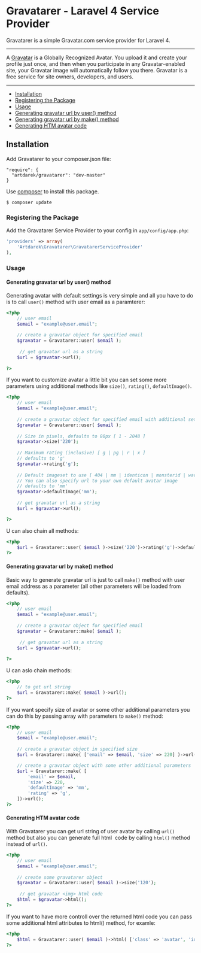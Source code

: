 # Gravatarer - Laravel 4 Service Provider
Gravatarer is a simple Gravatar.com service provider for Laravel 4. 

---

A [Gravatar](http://gravatar.com/) is a Globally Recognized Avatar. You upload it and create 
your profile just once, and then when you participate in any Gravatar-enabled site, your 
Gravatar image will automatically follow you there. Gravatar is a free service for site 
owners, developers, and users.

---

- [Installation](#installation)
- [Registering the Package](#registering-the-package)
- [Usage](#usage)
- [Generating gravatar url by user() method](#generating-gravatar-url-by-user-method)
- [Generating gravatar url by make() method](#generating-gravatar-url-by-make-method)
- [Generating HTM avatar code](#generating-htm-avatar-code)

## Installation

Add Gravatarer to your composer.json file:

```
"require": {
  "artdarek/gravatarer": "dev-master"
}
```

Use [composer](http://getcomposer.org) to install this package.

```
$ composer update
```

### Registering the Package

Add the Gravatarer Service Provider to your config in ``app/config/app.php``:

```php
'providers' => array(
	'Artdarek\Gravatarer\GravatarerServiceProvider'
),
```

### Usage


#### Generating gravatar url by user() method

Generating avatar with default settings is very simple and all you have to do is to call 
``user()`` method with user email as a paramterer:

```php
<?php
	// user email
	$email = "example@user.email";
	
	// create a gravatar object for specified email
 	$gravatar = Gravatarer::user( $email );
	 
	 // get gravatar url as a string
	$url = $gravatar->url();
	
?>
```

If you want to customize avatar a little bit you can set some more parameters using additional methods 
like ``size()``, ``rating()``, ``defaultImage()``. 

```php
<?php
	// user email
	$email = "example@user.email";
	
	// create a gravatar object for specified email with additional settings
 	$gravatar = Gravatarer::user( $email );
 	
 	// Size in pixels, defaults to 80px [ 1 - 2048 ]
	$gravatar->size('220'); 
	
	// Maximum rating (inclusive) [ g | pg | r | x ]	
	// defaults to 'g'
	$gravatar->rating('g');
	
	// Default imageset to use [ 404 | mm | identicon | monsterid | wavatar ]
	// You can also specify url to your own default avatar image
	// defaults to 'mm'
	$gravatar->defaultImage('mm');
	
	// get gravatar url as a string
	$url = $gravatar->url();

?>
```

U can also chain all methods:

```php
<?php
 	$url = Gravatarer::user( $email )->size('220')->rating('g')->defaultImage('mm')->url();
?>
```


#### Generating gravatar url by make() method

Basic way to generate gravatar url is just to call ``make()`` method with 
user email address as a parameter (all other parameters will be loaded from defaults). 

```php
<?php
	// user email
	$email = "example@user.email";
	
	// create a gravatar object for specified email
 	$gravatar = Gravatarer::make( $email );
	 
	 // get gravatar url as a string
	$url = $gravatar->url();
	
?>
```

U can aslo chain methods:

```php
<?php
	// to get url string
	$url = Gravatarer::make( $email )->url();
?>
```

If you want specify size of avatar or some other additional parameters you can do this 
by passing array with parameters to ``make()`` method:

```php
<?php
	// user email
	$email = "example@user.email";
	
	// create a gravatar object in specified size
 	$url = Gravatarer::make( ['email' => $email, 'size' => 220] )->url();

	// create a gravatar object with some other additional parameters
 	$url = Gravatarer::make( [
 		'email' => $email, 
 		'size' => 220, 
 		'defaultImage' => 'mm',
 		'rating' => 'g',
 	])->url();
?>
```


#### Generating HTM avatar code

With Gravatarer you can get url string of user avatar by calling ``url()`` method 
but also you can generate full html <img> code by calling ``html()`` method instead of ``url()``. 
	
```php
<?php
	// user email
	$email = "example@user.email";
	
	// create some gravatarer object 
 	$gravatar = Gravatarer::user( $email )->size('120');
 	
	 // get gravatar <img> html code
	$html = $gravatar->html();
?>
```

If you want to have more controll over 
the returned html code you can pass some additional html attributes to html() method, for examle:

```php
<?php
	$html = Gravatarer::user( $email )->html( ['class' => 'avatar', 'id' => 'user123' ] );
?>
```

